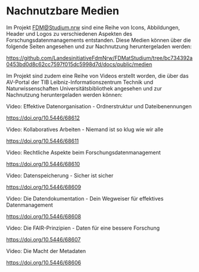 # Nachnutzbare Medien

Im Projekt FDM@Studium.nrw sind eine Reihe von Icons, Abbildungen, Header und Logos zu verschiedenen Aspekten des Forschungsdatenmanagements entstanden. Diese Medien können über die folgende Seiten angesehen und zur Nachnutzung heruntergeladen werden: 

https://github.com/LandesinitiativeFdmNrw/FDMatStudium/tree/bc734392a0453bd0d8c62cc7597f015dc5998d7d/docs/public/medien


Im Projekt sind zudem eine Reihe von Videos erstellt worden, die über das AV-Portal der TIB Leibniz-Informationszentrum Technik und Naturwissenschaften Universitätsbibliothek angesehen und zur Nachnutzung heruntergeladen werden können:

Video: Effektive Datenorganisation - Ordnerstruktur und Dateibenennungen

https://doi.org/10.5446/68612

Video: Kollaboratives Arbeiten - Niemand ist so klug wie wir alle

https://doi.org/10.5446/68611

Video: Rechtliche Aspekte beim Forschungsdatenmanagement

https://doi.org/10.5446/68610

Video: Datenspeicherung - Sicher ist sicher

https://doi.org/10.5446/68609

Video: Die Datendokumentation - Dein Wegweiser für effektives Datenmanagement

https://doi.org/10.5446/68608

Video: Die FAIR-Prinzipien - Daten für eine bessere Forschung

https://doi.org/10.5446/68607

Video: Die Macht der Metadaten

https://doi.org/10.5446/68606